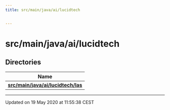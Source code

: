 ```yaml
---
title: src/main/java/ai/lucidtech


---
```


# src/main/java/ai/lucidtech





## Directories

| Name           |
| -------------- |
| **[src/main/java/ai/lucidtech/las](Files/dir_edbd7bf84c19d73490db225d5510e2ac.md#dir-src/main/java/ai/lucidtech/las)**  |


















-------------------------------

Updated on 19 May 2020 at 11:55:38 CEST
